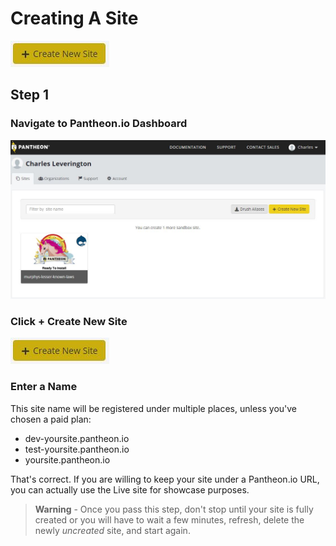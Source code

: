# Creating A Site

![Create New Site](../../images/creating-a-site/creating-a-site_1.JPG)

## Step 1

### Navigate to Pantheon.io Dashboard
![Create New Site](../../images/creating-a-site/creating-a-site_2.JPG)

### Click **+ Create New Site**
![Create New Site](../../images/creating-a-site/creating-a-site_1.JPG)

### Enter a Name
This site name will be registered under multiple places, unless you've chosen a paid plan:

* dev-yoursite.pantheon.io
* test-yoursite.pantheon.io
* yoursite.pantheon.io

That's correct. If you are willing to keep your site under a Pantheon.io URL, you can actually use the Live site for showcase purposes.

> **Warning** - Once you pass this step, don't stop until your site is fully created or you will have to wait a few minutes, refresh, delete the newly *uncreated* site, and start again.
